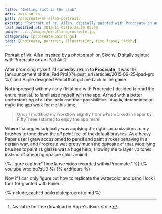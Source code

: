 ```yaml
---
title: "Getting lost in the drab"
date: 2015-08-24
path: /procreate/mr-allan-portrait/
excerpt: "Portrait of Mr. Allan, digitally painted with Procreate on an iPad."
last_modified_at: 2015-11-05T16:28:29-05:00
image: ../../images/mr-allan-procreate.jpg
categories: [procreate-paintings]
tags: [Procreate, portrait, illustration, time lapse, Sktchy]
---
```


Portrait of Mr. Allan inspired by a [photograph on Sktchy](https://sktchy.com/OgixZC). Digitally painted with Procreate on an iPad Air 2. 

After promising myself I'd someday return to [**Procreate**](http://procreate.si/), it was the [announcement of the iPad Pro]({% post_url /articles/2015-09-25-ipad-pro %}) and Apple designed Pencil that got me back in the game. 

Not impressed with my early flirtations with Procreate I decided to read the entire manual[^manual] to familiarize myself with the app. Armed with a better understanding of all the tools and their possibilities I dug in, determined to make the app work for me this time.

[^manual]: Available for free download in Apple's iBook store.

<blockquote>
  <p>Once I modified my workflow slightly from what worked in Paper by FiftyThree I started to enjoy the app more.</p>
</blockquote>

Where I struggled originally was applying the right customizations to my brushes to tone down the *oil paint* feel of the default brushes. As a heavy Paper user I grew accustomed to pencil and paint strokes behaving in a certain way, and Procreate was pretty much the opposite of that. Modifying brushes to paint as glazes was a huge help, allowing me to layer up tones instead of smearing opaque color around.

{% figure caption:"Time lapse video recorded within Procreate." %}
{% youtube vrqoIbu7gU0 %}
{% endfigure %}

Now if I can only figure out how to replicate the watercolor and pencil look I took for granted with Paper...

{% include_cached boilerplate/procreate.md %}
